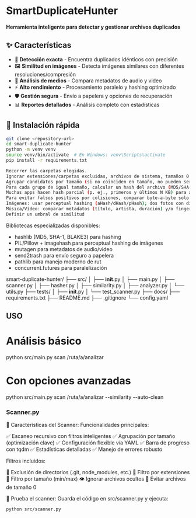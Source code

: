 # SmartDuplicateHunter

**Herramienta inteligente para detectar y gestionar archivos duplicados**

## ✨ Características

- 🎯 **Detección exacta** - Encuentra duplicados idénticos con precisión
- 🖼️ **Similitud en imágenes** - Detecta imágenes similares con diferentes resoluciones/compresión
- 🎵 **Análisis de medios** - Compara metadatos de audio y video
- ⚡ **Alto rendimiento** - Procesamiento paralelo y hashing optimizado
- 🛡️ **Gestión segura** - Envío a papelera y opciones de recuperación
- 📊 **Reportes detallados** - Análisis completo con estadísticas

## 🚀 Instalación rápida

```bash
git clone <repository-url>
cd smart-duplicate-hunter
python -m venv venv
source venv/bin/activate  # En Windows: venv\Scripts\activate
pip install -r requirements.txt

Recorrer las carpetas elegidas.
Ignorar extensiones/carpetas excluidas, archivos de sistema, tamaños 0 si no interesan.
Agrupar candidatos por tamaño (si no coinciden en tamaño, no pueden ser iguales).
Para cada grupo de igual tamaño, calcular un hash del archivo (MD5/SHA-1/BLAKE3/xxHash).
Muchas apps hacen hash parcial (p. ej., primeros y últimos N KB) para acelerar y después pasan a hash completo solo para los que coinciden.
Para evitar falsos positivos por colisiones, comparar byte-a-byte solo entre archivos con el mismo hash.
Imágenes: usar perceptual hashing (aHash/dHash/pHash); dos fotos con distinta compresión/escala pueden dar hashes “cercanos”.
Música/Vídeo: comparar metadatos (título, artista, duración) y/o fingerprints (p. ej., Chromaprint en música).
Definir un umbral de similitud
```

Bibliotecas especializadas disponibles:
* hashlib (MD5, SHA-1, BLAKE3) para hashing
* PIL/Pillow + imagehash para perceptual hashing de imágenes
* mutagen para metadatos de audio/video
* send2trash para envío seguro a papelera
* pathlib para manejo moderno de rut
* concurrent.futures para paralelización


smart-duplicate-hunter/
├── src/
│   ├── __init__.py
│   ├── main.py
│   ├── scanner.py
│   ├── hasher.py
│   ├── similarity.py
│   ├── analyzer.py
│   └── utils.py
├── tests/
│   ├── __init__.py
│   └── test_scanner.py
├── docs/
├── requirements.txt
├── README.md
├── .gitignore
└── config.yaml


## USO

# Análisis básico
python src/main.py scan /ruta/a/analizar

# Con opciones avanzadas
python src/main.py scan /ruta/a/analizar --similarity --auto-clean










### Scanner.py

🎯 Características del Scanner:
Funcionalidades principales:

✅ Escaneo recursivo con filtros inteligentes
✅ Agrupación por tamaño (optimización clave)
✅ Configuración flexible vía YAML
✅ Barra de progreso con tqdm
✅ Estadísticas detalladas
✅ Manejo de errores robusto

Filtros incluidos:

📁 Exclusión de directorios (.git, node_modules, etc.)
📄 Filtro por extensiones
📏 Filtro por tamaño (min/max)
👁️ Ignorar archivos ocultos
🚫 Evitar archivos de tamaño 0

🧪 Prueba el scanner:
Guarda el código en src/scanner.py y ejecuta:
```
python src/scanner.py
```